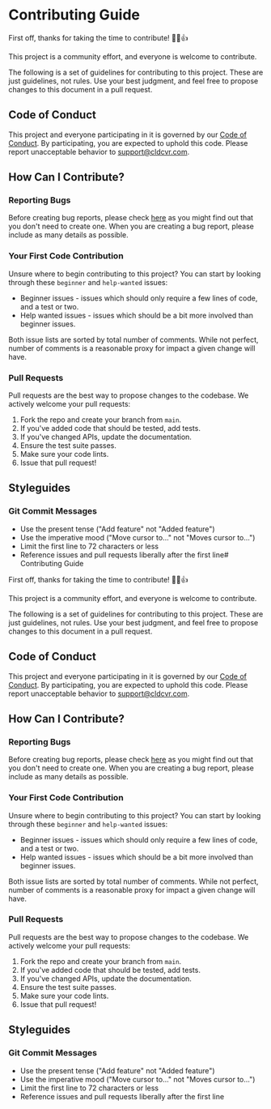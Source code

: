 # Contributing Guide

First off, thanks for taking the time to contribute! 🙌🎉👍

This project is a community effort, and everyone is welcome to contribute.

The following is a set of guidelines for contributing to this project. These are just guidelines, not rules. Use your best judgment, and feel free to propose changes to this document in a pull request.

## Code of Conduct

This project and everyone participating in it is governed by our [Code of Conduct](CODE_OF_CONDUCT.md). By participating, you are expected to uphold this code. Please report unacceptable behavior to [support@cldcvr.com](mailto:support@cldcvr.com).

## How Can I Contribute?

### Reporting Bugs

Before creating bug reports, please check [here](https://github.com/cldcvr/google-oauth2-token/issues?q=is%3Aissue) as you might find out that you don't need to create one. When you are creating a bug report, please include as many details as possible.

### Your First Code Contribution

Unsure where to begin contributing to this project? You can start by looking through these `beginner` and `help-wanted` issues:

* Beginner issues - issues which should only require a few lines of code, and a test or two.
* Help wanted issues - issues which should be a bit more involved than beginner issues.

Both issue lists are sorted by total number of comments. While not perfect, number of comments is a reasonable proxy for impact a given change will have.

### Pull Requests

Pull requests are the best way to propose changes to the codebase. We actively welcome your pull requests:

1. Fork the repo and create your branch from `main`.
2. If you've added code that should be tested, add tests.
3. If you've changed APIs, update the documentation.
4. Ensure the test suite passes.
5. Make sure your code lints.
6. Issue that pull request!

## Styleguides

### Git Commit Messages

* Use the present tense ("Add feature" not "Added feature")
* Use the imperative mood ("Move cursor to..." not "Moves cursor to...")
* Limit the first line to 72 characters or less
* Reference issues and pull requests liberally after the first line# Contributing Guide

First off, thanks for taking the time to contribute! 🙌🎉👍

This project is a community effort, and everyone is welcome to contribute.

The following is a set of guidelines for contributing to this project. These are just guidelines, not rules. Use your best judgment, and feel free to propose changes to this document in a pull request.

## Code of Conduct

This project and everyone participating in it is governed by our [Code of Conduct](CODE_OF_CONDUCT.md). By participating, you are expected to uphold this code. Please report unacceptable behavior to [support@cldcvr.com](mailto:support@cldcvr.com).

## How Can I Contribute?

### Reporting Bugs

Before creating bug reports, please check [here](https://github.com/cldcvr/google-oauth2-token/issues?q=is%3Aissue) as you might find out that you don't need to create one. When you are creating a bug report, please include as many details as possible.

### Your First Code Contribution

Unsure where to begin contributing to this project? You can start by looking through these `beginner` and `help-wanted` issues:

* Beginner issues - issues which should only require a few lines of code, and a test or two.
* Help wanted issues - issues which should be a bit more involved than beginner issues.

Both issue lists are sorted by total number of comments. While not perfect, number of comments is a reasonable proxy for impact a given change will have.

### Pull Requests

Pull requests are the best way to propose changes to the codebase. We actively welcome your pull requests:

1. Fork the repo and create your branch from `main`.
2. If you've added code that should be tested, add tests.
3. If you've changed APIs, update the documentation.
4. Ensure the test suite passes.
5. Make sure your code lints.
6. Issue that pull request!

## Styleguides

### Git Commit Messages

* Use the present tense ("Add feature" not "Added feature")
* Use the imperative mood ("Move cursor to..." not "Moves cursor to...")
* Limit the first line to 72 characters or less
* Reference issues and pull requests liberally after the first line